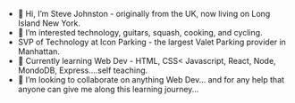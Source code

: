 - 👋 Hi, I’m Steve Johnston - originally from the UK, now living on Long Island New York.
- 👀 I’m interested technology, guitars, squash, cooking, and cycling.
- SVP of Technology at Icon Parking - the largest Valet Parking provider in Manhattan.
- 🌱 Currently learning Web Dev - HTML, CSS< Javascript, React, Node, MondoDB, Express....self teaching.
- 💞️ I’m looking to collaborate on anything Web Dev... and for any help that anyone can give me along this learning journey...

<!---
SJ139/SJ139 is a ✨ special ✨ repository because its `README.md` (this file) appears on your GitHub profile.
You can click the Preview link to take a look at your changes.
--->
